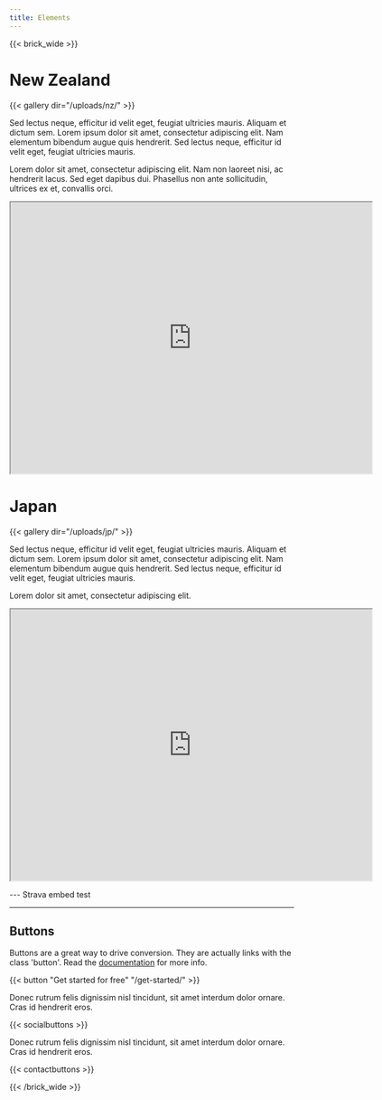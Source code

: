 ```yaml
---
title: Elements
---
```


{{< brick_wide >}}

# New Zealand

{{< gallery dir="/uploads/nz/" >}}

Sed lectus neque, efficitur id velit eget, feugiat ultricies mauris. Aliquam et dictum sem. Lorem ipsum dolor sit amet, consectetur adipiscing elit. Nam elementum bibendum augue quis hendrerit. Sed lectus neque, efficitur id velit eget, feugiat ultricies mauris.

Lorem dolor sit amet, consectetur adipiscing elit. Nam non laoreet nisi, ac hendrerit lacus. Sed eget dapibus dui. Phasellus non ante sollicitudin, ultrices ex et, convallis orci. 

<iframe src="https://www.google.com/maps/d/embed?mid=1lZlPQuilXr17ovtgzubqvnShqGZJh-Y&ehbc=2E312F" width="640" height="480"></iframe>

# Japan

{{< gallery dir="/uploads/jp/" >}}

Sed lectus neque, efficitur id velit eget, feugiat ultricies mauris. Aliquam et dictum sem. Lorem ipsum dolor sit amet, consectetur adipiscing elit. Nam elementum bibendum augue quis hendrerit. Sed lectus neque, efficitur id velit eget, feugiat ultricies mauris.

Lorem dolor sit amet, consectetur adipiscing elit. 

<iframe src="https://www.google.com/maps/d/embed?mid=1D_Kp66s1oyhJqc3BHLwaX5inGYzPAYE&ehbc=2E312F" width="640" height="480"></iframe>

--- Strava embed test

<div class="strava-embed-placeholder" data-embed-type="route" data-embed-id="3274859924430740646" data-style="standard" data-terrain="3d" data-map-hash="10.93/47.3749/8.7942" data-from-embed="true"></div><script src="https://strava-embeds.com/embed.js"></script>

---

## Buttons

Buttons are a great way to drive conversion. They are actually links with the class 'button'. Read the [documentation](/docs/shortcodes/button/) for more info.

{{< button "Get started for free" "/get-started/" >}}

Donec rutrum felis dignissim nisl tincidunt, sit amet interdum dolor ornare. Cras id hendrerit eros.

{{< socialbuttons >}}

Donec rutrum felis dignissim nisl tincidunt, sit amet interdum dolor ornare. Cras id hendrerit eros.

{{< contactbuttons >}}

{{< /brick_wide >}}
